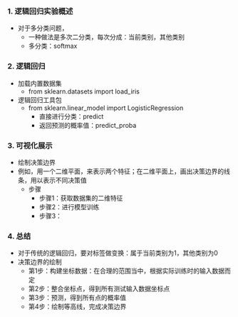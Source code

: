 ### 1. 逻辑回归实验概述
- 对于多分类问题，
  - 一种做法是多次二分类，每次分成：当前类别，其他类别
  - 多分类：softmax

### 2. 逻辑回归
- 加载内置数据集
  - from sklearn.datasets import load_iris
- 逻辑回归工具包
  - from sklearn.linear_model import LogisticRegression
    - 直接进行分类：predict
    - 返回预测的概率值：predict_proba

### 3. 可视化展示
- 绘制决策边界
- 例如，用一个二维平面，来表示两个特征；在二维平面上，画出决策边界的线条，用以表示不同决策值
  - 步骤
    - 步骤1：获取数据集的二维特征
    - 步骤2：进行模型训练
    - 步骤3：

### 4. 总结
- 对于传统的逻辑回归，要对标签做变换：属于当前类别为1，其他类别为0
- 决策边界的绘制
  - 第1步：构建坐标数据：在合理的范围当中，根据实际训练时的输入数据而定
  - 第2步：整合坐标点，得到所有测试输入数据坐标点
  - 第3步：预测，得到所有点的概率值
  - 第4步：绘制等高线，完成决策边界